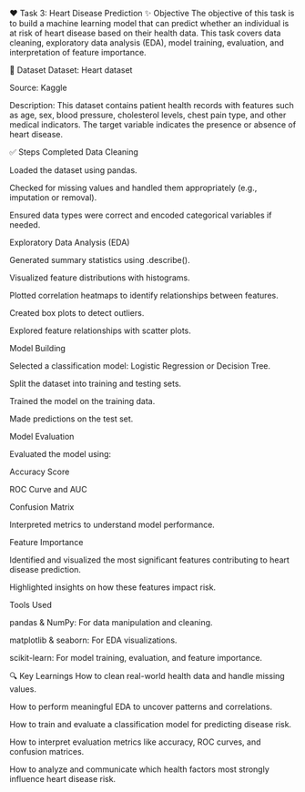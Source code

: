 ❤️ Task 3: Heart Disease Prediction
✨ Objective
The objective of this task is to build a machine learning model that can predict whether an individual is at risk of heart disease based on their health data. This task covers data cleaning, exploratory data analysis (EDA), model training, evaluation, and interpretation of feature importance.

📁 Dataset
Dataset: Heart dataset

Source: Kaggle

Description: This dataset contains patient health records with features such as age, sex, blood pressure, cholesterol levels, chest pain type, and other medical indicators. The target variable indicates the presence or absence of heart disease.

✅ Steps Completed
Data Cleaning

Loaded the dataset using pandas.

Checked for missing values and handled them appropriately (e.g., imputation or removal).

Ensured data types were correct and encoded categorical variables if needed.

Exploratory Data Analysis (EDA)

Generated summary statistics using .describe().

Visualized feature distributions with histograms.

Plotted correlation heatmaps to identify relationships between features.

Created box plots to detect outliers.

Explored feature relationships with scatter plots.

Model Building

Selected a classification model: Logistic Regression or Decision Tree.

Split the dataset into training and testing sets.

Trained the model on the training data.

Made predictions on the test set.

Model Evaluation

Evaluated the model using:

Accuracy Score

ROC Curve and AUC

Confusion Matrix

Interpreted metrics to understand model performance.

Feature Importance

Identified and visualized the most significant features contributing to heart disease prediction.

Highlighted insights on how these features impact risk.

Tools Used

pandas & NumPy: For data manipulation and cleaning.

matplotlib & seaborn: For EDA visualizations.

scikit-learn: For model training, evaluation, and feature importance.

🔍 Key Learnings
How to clean real-world health data and handle missing values.

How to perform meaningful EDA to uncover patterns and correlations.

How to train and evaluate a classification model for predicting disease risk.

How to interpret evaluation metrics like accuracy, ROC curves, and confusion matrices.

How to analyze and communicate which health factors most strongly influence heart disease risk.
